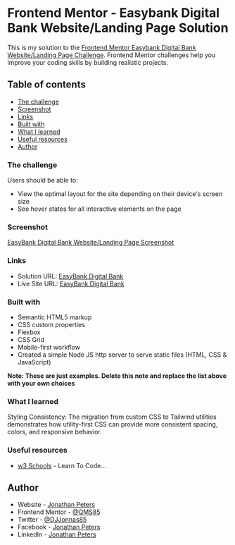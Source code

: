 # Frontend Mentor - Easybank Digital Bank Website/Landing Page Solution

This is my solution to the [Frontend Mentor Easybank Digital Bank Website/Landing Page Challenge](https://www.frontendmentor.io/challenges/easybank-landing-page-WaUhkoDN). Frontend Mentor challenges help you improve your coding skills by building realistic projects. 

## Table of contents

  - [The challenge](#the-challenge)
  - [Screenshot](#screenshot)
  - [Links](#links)
  - [Built with](#built-with)
  - [What I learned](#what-i-learned)
  - [Useful resources](#useful-resources)
- [Author](#author)

### The challenge

Users should be able to:

- View the optimal layout for the site depending on their device's screen size
- See hover states for all interactive elements on the page

### Screenshot

[EasyBank Digital Bank Website/Landing Page Screenshot](easybank.png)

### Links

- Solution URL: [EasyBank Digital Bank](https://www.frontendmentor.io/challenges/easybank-landing-page-WaUhkoDN)
- Live Site URL: [EasyBank Digital Bank](https://qms85.github.io/EasyBankLandingPage/)

### Built with

- Semantic HTML5 markup
- CSS custom properties
- Flexbox
- CSS Grid
- Mobile-first workflow
- Created a simple Node JS http server to serve static files (HTML, CSS & JavaScript)

**Note: These are just examples. Delete this note and replace the list above with your own choices**

### What I learned  
Styling Consistency: The migration from custom CSS to Tailwind utilities demonstrates how utility-first CSS can provide more consistent spacing, colors, and responsive behavior.

### Useful resources

- [w3 Schools](https://www.w3schools.com/) - Learn To Code...

## Author

- Website - [Jonathan Peters](https://qms85.github.io/MyPortfolio/)
- Frontend Mentor - [@QMS85](https://www.frontendmentor.io/profile/QMS85)
- Twitter - [@DJJonnas85](https://www.twitter.com/DJJonnas85)
- Facebook - [Jonathan Peters](https://www.facebook.com/2jonathanpeters)
- LinkedIn - [Jonathan Peters](https://www.linkedin.com/in/2jonathanpeters)


